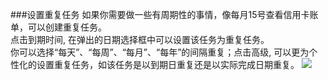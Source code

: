###设置重复任务
如果你需要做一些有周期性的事情，像每月15号查看信用卡账单，可以创建重复任务。
<br />点击到期时间, 在弹出的日期选择框中可以设置该任务为重复任务。
<br />你可以选择“每天”、“每周”、“每月”、“每年”的间隔重复；点击高级, 可以更为个性化的设置重复任务，如该任务是以到期日重复还是以实际完成日期重复。
![](../images/image2.32.png)
